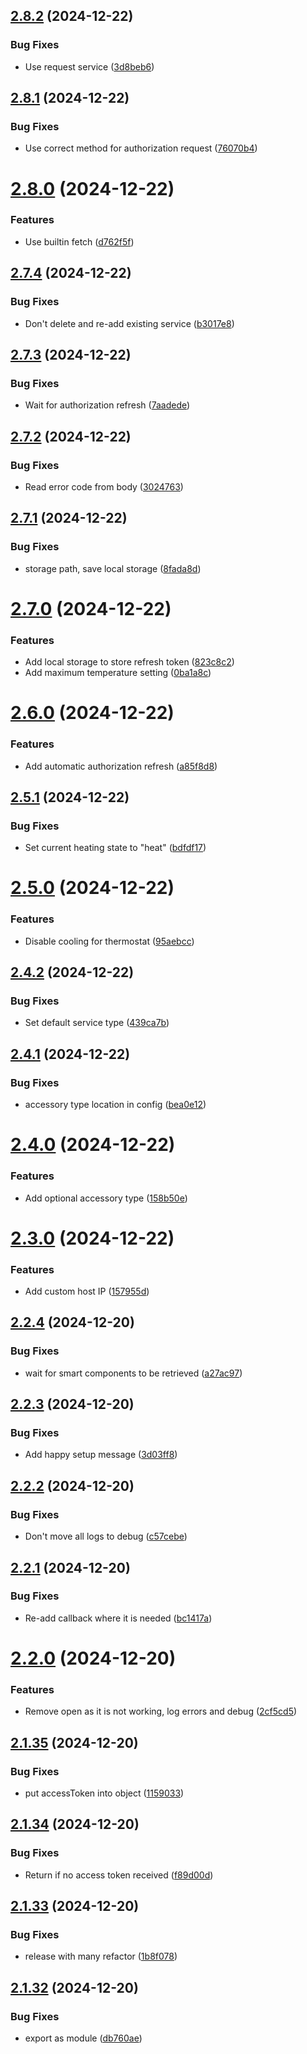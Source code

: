 ## [2.8.2](https://github.com/ffflorian/homebridge-vicare-2/compare/v2.8.1...v2.8.2) (2024-12-22)


### Bug Fixes

* Use request service ([3d8beb6](https://github.com/ffflorian/homebridge-vicare-2/commit/3d8beb63a036930f1ef16c42ec30c51635aaf0ff))

## [2.8.1](https://github.com/ffflorian/homebridge-vicare-2/compare/v2.8.0...v2.8.1) (2024-12-22)


### Bug Fixes

* Use correct method for authorization request ([76070b4](https://github.com/ffflorian/homebridge-vicare-2/commit/76070b4b30695c52bfef379b15485cf2493d6dd3))

# [2.8.0](https://github.com/ffflorian/homebridge-vicare-2/compare/v2.7.4...v2.8.0) (2024-12-22)


### Features

* Use builtin fetch ([d762f5f](https://github.com/ffflorian/homebridge-vicare-2/commit/d762f5f25772c08a5ecbb39606ea12af2928467b))

## [2.7.4](https://github.com/ffflorian/homebridge-vicare-2/compare/v2.7.3...v2.7.4) (2024-12-22)


### Bug Fixes

* Don't delete and re-add existing service ([b3017e8](https://github.com/ffflorian/homebridge-vicare-2/commit/b3017e833bb63c51a2e220a1906e9cf09b522ba2))

## [2.7.3](https://github.com/ffflorian/homebridge-vicare-2/compare/v2.7.2...v2.7.3) (2024-12-22)


### Bug Fixes

* Wait for authorization refresh ([7aadede](https://github.com/ffflorian/homebridge-vicare-2/commit/7aadede9db1a06ef55aedd8408c4601c92a9dd30))

## [2.7.2](https://github.com/ffflorian/homebridge-vicare-2/compare/v2.7.1...v2.7.2) (2024-12-22)


### Bug Fixes

* Read error code from body ([3024763](https://github.com/ffflorian/homebridge-vicare-2/commit/302476379d6c3e0ead6fdb96d794d491d3da4d67))

## [2.7.1](https://github.com/ffflorian/homebridge-vicare-2/compare/v2.7.0...v2.7.1) (2024-12-22)


### Bug Fixes

* storage path, save local storage ([8fada8d](https://github.com/ffflorian/homebridge-vicare-2/commit/8fada8d1f3d00822888aec789de3805834e70064))

# [2.7.0](https://github.com/ffflorian/homebridge-vicare-2/compare/v2.6.0...v2.7.0) (2024-12-22)


### Features

* Add local storage to store refresh token ([823c8c2](https://github.com/ffflorian/homebridge-vicare-2/commit/823c8c2d7e7af9a9095864d64c8de165372db918))
* Add maximum temperature setting ([0ba1a8c](https://github.com/ffflorian/homebridge-vicare-2/commit/0ba1a8c030c5391dc0736767603c2bd5c54cd2fe))

# [2.6.0](https://github.com/ffflorian/homebridge-vicare-2/compare/v2.5.1...v2.6.0) (2024-12-22)


### Features

* Add automatic authorization refresh ([a85f8d8](https://github.com/ffflorian/homebridge-vicare-2/commit/a85f8d866dca3f1b6b1b2ae250709ffd46840bb4))

## [2.5.1](https://github.com/ffflorian/homebridge-vicare-2/compare/v2.5.0...v2.5.1) (2024-12-22)


### Bug Fixes

* Set current heating state to "heat" ([bdfdf17](https://github.com/ffflorian/homebridge-vicare-2/commit/bdfdf17cb7c7531c33ce93954f8f9c367e00dcd8))

# [2.5.0](https://github.com/ffflorian/homebridge-vicare-2/compare/v2.4.2...v2.5.0) (2024-12-22)


### Features

* Disable cooling for thermostat ([95aebcc](https://github.com/ffflorian/homebridge-vicare-2/commit/95aebccdd0f9bc773c557a7e17082c8e67c8f239))

## [2.4.2](https://github.com/ffflorian/homebridge-vicare-2/compare/v2.4.1...v2.4.2) (2024-12-22)


### Bug Fixes

* Set default service type ([439ca7b](https://github.com/ffflorian/homebridge-vicare-2/commit/439ca7bf719306549c6251315fa8f72e32c1e7c0))

## [2.4.1](https://github.com/ffflorian/homebridge-vicare-2/compare/v2.4.0...v2.4.1) (2024-12-22)


### Bug Fixes

* accessory type location in config ([bea0e12](https://github.com/ffflorian/homebridge-vicare-2/commit/bea0e1219384ffeb37661a1a526c679cc8daf1d5))

# [2.4.0](https://github.com/ffflorian/homebridge-vicare-2/compare/v2.3.0...v2.4.0) (2024-12-22)


### Features

* Add optional accessory type ([158b50e](https://github.com/ffflorian/homebridge-vicare-2/commit/158b50e168366e79c5d704271cdaa385ef604ff1))

# [2.3.0](https://github.com/ffflorian/homebridge-vicare-2/compare/v2.2.4...v2.3.0) (2024-12-22)


### Features

* Add custom host IP ([157955d](https://github.com/ffflorian/homebridge-vicare-2/commit/157955d7f08b4bc62a216f2824b5bb595263b7c2))

## [2.2.4](https://github.com/ffflorian/homebridge-vicare-2/compare/v2.2.3...v2.2.4) (2024-12-20)


### Bug Fixes

* wait for smart components to be retrieved ([a27ac97](https://github.com/ffflorian/homebridge-vicare-2/commit/a27ac97a33dffc9ccd1f220e42952be171a8c1d3))

## [2.2.3](https://github.com/ffflorian/homebridge-vicare-2/compare/v2.2.2...v2.2.3) (2024-12-20)


### Bug Fixes

* Add happy setup message ([3d03ff8](https://github.com/ffflorian/homebridge-vicare-2/commit/3d03ff822b4f4c916f2bbb3bf006135aca47e596))

## [2.2.2](https://github.com/ffflorian/homebridge-vicare-2/compare/v2.2.1...v2.2.2) (2024-12-20)


### Bug Fixes

* Don't move all logs to debug ([c57cebe](https://github.com/ffflorian/homebridge-vicare-2/commit/c57cebecc6760ec092e633bbaf32ac5d73be54cb))

## [2.2.1](https://github.com/ffflorian/homebridge-vicare-2/compare/v2.2.0...v2.2.1) (2024-12-20)


### Bug Fixes

* Re-add callback where it is needed ([bc1417a](https://github.com/ffflorian/homebridge-vicare-2/commit/bc1417a59fc0492d608f8a6ca78c497e3abb9c6f))

# [2.2.0](https://github.com/ffflorian/homebridge-vicare-2/compare/v2.1.35...v2.2.0) (2024-12-20)


### Features

* Remove open as it is not working, log errors and debug ([2cf5cd5](https://github.com/ffflorian/homebridge-vicare-2/commit/2cf5cd51dbc8bf160d96ffd2ebd3c1329101c536))

## [2.1.35](https://github.com/ffflorian/homebridge-vicare-2/compare/v2.1.34...v2.1.35) (2024-12-20)


### Bug Fixes

* put accessToken into object ([1159033](https://github.com/ffflorian/homebridge-vicare-2/commit/1159033f85c5ce68667f9e4e282829c41de618da))

## [2.1.34](https://github.com/ffflorian/homebridge-vicare-2/compare/v2.1.33...v2.1.34) (2024-12-20)


### Bug Fixes

* Return if no access token received ([f89d00d](https://github.com/ffflorian/homebridge-vicare-2/commit/f89d00d32140d39dd3e3ef5f86c6f70e9a9203ce))

## [2.1.33](https://github.com/ffflorian/homebridge-vicare-2/compare/v2.1.32...v2.1.33) (2024-12-20)


### Bug Fixes

* release with many refactor ([1b8f078](https://github.com/ffflorian/homebridge-vicare-2/commit/1b8f0780f34dbe65edf7e520cf9a78cb9f866297))

## [2.1.32](https://github.com/ffflorian/homebridge-vicare-2/compare/v2.1.31...v2.1.32) (2024-12-20)


### Bug Fixes

* export as module ([db760ae](https://github.com/ffflorian/homebridge-vicare-2/commit/db760ae3b438f6617d873cdd17e430aadabab0c2))
